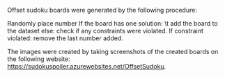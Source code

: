 Offset sudoku boards were generated by the following procedure:

Randomly place number
If the board has one solution:
\t    add the board to the dataset 
else:
    check if any constraints were violated. 
    If constraint violated:
        remove the last number added.


The images were created by taking screenshots of the created boards on the following website: https://sudokuspoiler.azurewebsites.net/OffsetSudoku.



